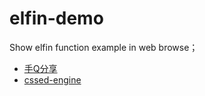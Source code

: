 # elfin-demo

Show elfin function example in web browse；

- [手Q分享](https://rengarxiao.com/elfin-demo/mobile/shareQQ)
- [cssed-engine](https://rengarxiao.com/elfin-demo/web/vr/css3d-engine.html)
